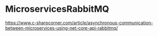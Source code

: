 # MicroservicesRabbitMQ
https://www.c-sharpcorner.com/article/asynchronous-communication-between-microservices-using-net-core-api-rabbitmq/

